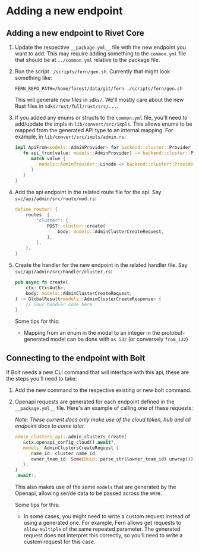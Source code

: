 # Adding a new endpoint

## Adding a new endpoint to Rivet Core

1. Update the respective `__package.yml__` file with the new endpoint you want
   to add. This may require adding something to the `common.yml` file that
   should be at `../common.yml` relative to the package file.

1. Run the script `./scripts/fern/gen.sh`. Currently that might look something
   like:
   
   `FERN_REPO_PATH=/home/forest/data/git/fern ./scripts/fern/gen.sh`

   This will generate new files in `sdks/`. We'll mostly care about the new Rust
   files in `sdks/rust/full/rust/src/...`.

1. If you added any enums or structs to the `common.yml` file, you'll need to
   add/update the impls in `lib/convert/src/impls`. This allows enums to be
   mapped from the generated API type to an internal mapping. For example, in
   `lib/convert/src/impls/admin.rs`:
   
   ```rust
   impl ApiFrom<models::AdminProvider> for backend::cluster::Provider {
      fn api_from(value: models::AdminProvider) -> backend::cluster::Provider {
         match value {
            models::AdminProvider::Linode => backend::cluster::Provider::Linode,
         }
      }
   }
   ```

1. Add the api endpoint in the related route file for the api. Say
   `svc/api/admin/src/route/mod.rs`:

    ```rust
    define_router! {
        routes: {
            "cluster": {
                POST: cluster::create(
                    body: models::AdminClusterCreateRequest,
                ),
            },
        },
    }
    ```

1. Create the handler for the new endpoint in the related handler file. Say
   `svc/api/admin/src/handler/cluster.rs`:

    ```rust
    pub async fn create(
        ctx: Ctx<Auth>,
        body: models::AdminClusterCreateRequest,
    ) -> GlobalResult<models::AdminClusterCreateResponse> {
        // Your handler code here
    }
    ```

    Some tips for this:

    - Mapping from an enum in the model to an integer in the protobuf-generated
      model can be done with `as i32` (or conversely `from_i32`)
      

## Connecting to the endpoint with Bolt

If Bolt needs a new CLI command that will interface with this api, these are the
steps you'll need to take:

1. Add the new command to the respective existing or new bolt command.

1. Openapi requests are generated for each endpoint defined in the
   `__package.yml__` file. Here's an example of calling one of these requests:

   *Note: These current docs only make use of the cloud token, hub and cli
   endpoint docs to come later.*

   ```rust
   admin_clusters_api::admin_clusters_create(
      &ctx.openapi_config_cloud().await?,
      models::AdminClustersCreateRequest {
         name_id: cluster_name_id,
         owner_team_id: Some(Uuid::parse_str(&owner_team_id).unwrap()),
      },
   )
   .await?;
   ```

   This also makes use of the same `models` that are generated by the Openapi,
   allowing ser/de data to be passed across the wire.

   Some tips for this:

   - In some cases, you might need to write a custom request instead of using a
     generated one. For example, Fern allows get requests to `allow-multiple` of
     the same repeated parameter. The generated request does not interpret this
     correctly, so you'll need to write a custom request for this case.
